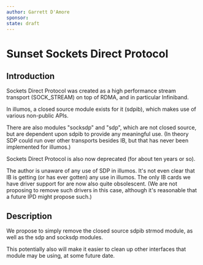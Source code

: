 ```yaml
---
author: Garrett D'Amore
sponsor:
state: draft
---
```


# Sunset Sockets Direct Protocol

## Introduction

Sockets Direct Protocol was created as a high performance
stream transport (SOCK_STREAM) on top of RDMA, and in particular
Infiniband.

In illumos, a closed source module exists for it (sdpib), which
makes use of various non-public APIs.

There are also modules "socksdp" and "sdp", which are not closed source,
but are dependent upon sdpib to provide any meaningful use.
(In theory SDP could run over other transports besides IB, but that has
never been implemented for illumos.)

Sockets Direct Protocol is also now deprecated (for about ten years or so).

The author is unaware of any use of SDP in illumos.
It's not even clear that IB is getting (or has ever gotten)  any use in illumos.
The only IB cards we have driver support for are now also quite obsolescent.
(We are not proposing to remove such drivers in this case, although
it's reasonable that a future IPD might propose such.)

## Description

We propose to simply remove the closed source sdpib strmod module, as well
as the sdp and socksdp modules.

This potentially also will make it easier to clean up other
interfaces that module may be using, at some future date.

